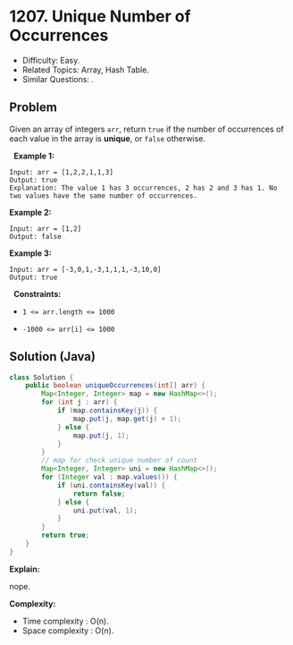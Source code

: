 # 1207. Unique Number of Occurrences

- Difficulty: Easy.
- Related Topics: Array, Hash Table.
- Similar Questions: .

## Problem

Given an array of integers ```arr```, return ```true``` if the number of occurrences of each value in the array is **unique**, or ```false``` otherwise.

 
**Example 1:**

```
Input: arr = [1,2,2,1,1,3]
Output: true
Explanation: The value 1 has 3 occurrences, 2 has 2 and 3 has 1. No two values have the same number of occurrences.
```

**Example 2:**

```
Input: arr = [1,2]
Output: false
```

**Example 3:**

```
Input: arr = [-3,0,1,-3,1,1,1,-3,10,0]
Output: true
```

 
**Constraints:**


	
- ```1 <= arr.length <= 1000```
	
- ```-1000 <= arr[i] <= 1000```



## Solution (Java)

```java
class Solution {
    public boolean uniqueOccurrences(int[] arr) {
        Map<Integer, Integer> map = new HashMap<>();
        for (int j : arr) {
            if (map.containsKey(j)) {
                map.put(j, map.get(j) + 1);
            } else {
                map.put(j, 1);
            }
        }
        // map for check unique number of count
        Map<Integer, Integer> uni = new HashMap<>();
        for (Integer val : map.values()) {
            if (uni.containsKey(val)) {
                return false;
            } else {
                uni.put(val, 1);
            }
        }
        return true;
    }
}
```

**Explain:**

nope.

**Complexity:**

* Time complexity : O(n).
* Space complexity : O(n).

